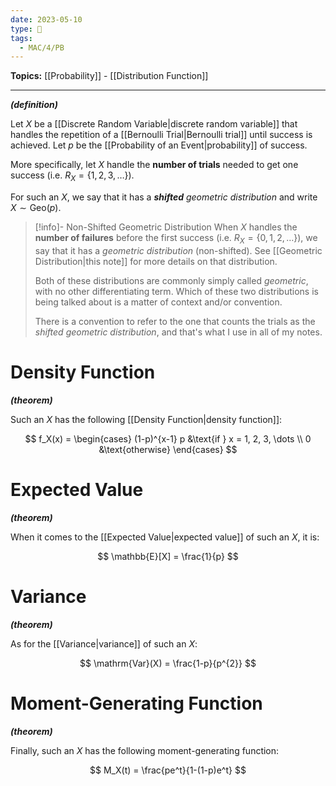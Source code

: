 ```yaml
---
date: 2023-05-10
type: 🧠
tags:
  - MAC/4/PB
---
```


**Topics:** [[Probability]] - [[Distribution Function]]

---

_**(definition)**_

Let $X$ be a [[Discrete Random Variable|discrete random variable]] that handles the repetition of a [[Bernoulli Trial|Bernoulli trial]] until success is achieved. Let $p$ be the [[Probability of an Event|probability]] of success.

More specifically, let $X$ handle the **number of trials** needed to get one success (i.e. $R_X = \{1, 2, 3, \dots \}$).

For such an $X$, we say that it has a _**shifted** geometric distribution_ and write $X \sim \mathrm{Geo}(p)$.

> [!info]- Non-Shifted Geometric Distribution
> When $X$ handles the **number of failures** before the first success (i.e. $R_X = \{0, 1, 2, \dots \}$), we say that it has a _geometric distribution_ (non-shifted). See [[Geometric Distribution|this note]] for more details on that distribution.
>
> Both of these distributions are commonly simply called _geometric_, with no other differentiating term. Which of these two distributions is being talked about is a matter of context and/or convention.
>
> There is a convention to refer to the one that counts the trials as the _shifted geometric distribution_, and that's what I use in all of my notes.

# Density Function

_**(theorem)**_

Such an $X$ has the following [[Density Function|density function]]:

$$
f_X(x) =
\begin{cases}
(1-p)^{x-1} p &\text{if } x = 1, 2, 3, \dots \\
0 &\text{otherwise}
\end{cases}
$$

# Expected Value

_**(theorem)**_

When it comes to the [[Expected Value|expected value]] of such an $X$, it is:

$$
\mathbb{E}[X] = \frac{1}{p}
$$

# Variance

_**(theorem)**_

As for the [[Variance|variance]] of such an $X$:

$$
\mathrm{Var}(X) = \frac{1-p}{p^{2}}
$$

# Moment-Generating Function

_**(theorem)**_

Finally, such an $X$ has the following moment-generating function:

$$
M_X(t) = \frac{pe^t}{1-(1-p)e^t}
$$
